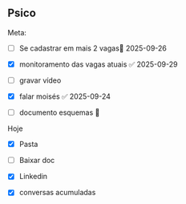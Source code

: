   ## Psico


Meta:
- [ ] Se cadastrar em mais 2 vagas📅 2025-09-26 
- [x] monitoramento das vagas atuais ✅ 2025-09-29
- [ ] gravar vídeo
- [x] falar moisés ✅ 2025-09-24
- [ ] documento esquemas 🔽 


Hoje
- [x] Pasta
- [ ] Baixar doc
- [x] Linkedin
- [x] conversas acumuladas

